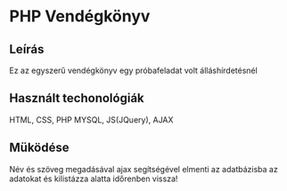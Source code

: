 # PHP Vendégkönyv


## Leírás

Ez az egyszerű vendégkönyv egy próbafeladat volt álláshírdetésnél

## Használt techonológiák

HTML, CSS, PHP MYSQL, JS(JQuery), AJAX

## Müködése
Név és szöveg megadásával ajax segítségével elmenti az adatbázisba az adatokat és kilistázza alatta időrenben vissza!

